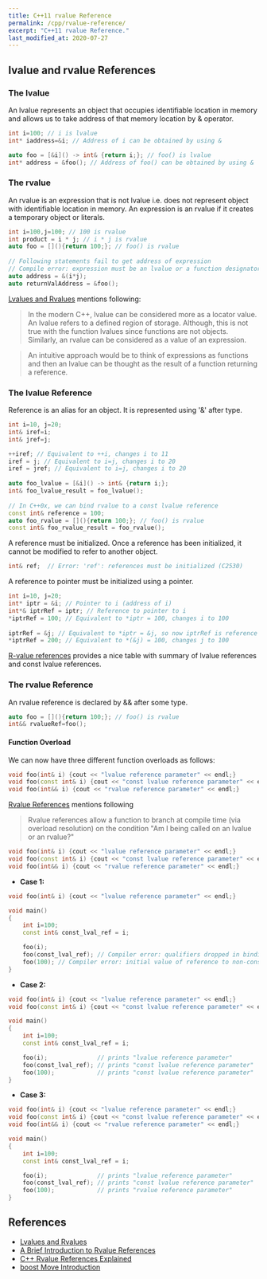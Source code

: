 ```yaml
---
title: C++11 rvalue Reference
permalink: /cpp/rvalue-reference/
excerpt: "C++11 rvalue Reference."
last_modified_at: 2020-07-27
---
```


## lvalue and rvalue References

### The lvalue

An lvalue represents an object that occupies identifiable location in memory and allows us to take address of that memory location by & operator. 

```cpp
int i=100; // i is lvalue
int* iaddress=&i; // Address of i can be obtained by using &

auto foo = [&i]() -> int& {return i;}; // foo() is lvalue
int* address = &foo(); // Address of foo() can be obtained by using &
```

### The rvalue
An rvalue is an expression that is not lvalue i.e. does not represent object with identifiable location in memory.
An expression is an rvalue if it creates a temporary object or literals.

```cpp
int i=100,j=100; // 100 is rvalue
int product = i * j; // i * j is rvalue
auto foo = [](){return 100;}; // foo() is rvalue
	 
// Following statements fail to get address of expression
// Compile error: expression must be an lvalue or a function designator
auto address = &(i*j);
auto returnValAddress = &foo();
```

[Lvalues and Rvalues](https://accu.org/index.php/journals/227) mentions following:

> In the modern C++, lvalue can be considered more as a locator value. An lvalue refers to a defined region of storage. Although, this is not true with the function lvalues since functions are not objects. Similarly, an rvalue can be considered as a value of an expression.

> An intuitive approach would be to think of expressions as functions and then an lvalue can be thought as the result of a function returning a reference.

### The lvalue Reference

Reference is an alias for an object. It is represented using '&' after type.

```cpp
int i=10, j=20;
int& iref=i;
int& jref=j;

++iref; // Equivalent to ++i, changes i to 11
iref = j; // Equivalent to i=j, changes i to 20
iref = jref; // Equivalent to i=j, changes i to 20
		
auto foo_lvalue = [&i]() -> int& {return i;};
int& foo_lvalue_result = foo_lvalue();
		
// In C++0x, we can bind rvalue to a const lvalue reference
const int& reference = 100;
auto foo_rvalue = [](){return 100;}; // foo() is rvalue
const int& foo_rvalue_result = foo_rvalue();
```

A reference must be initialized.
Once a reference has been initialized, it cannot be modified to refer to another object.

```cpp
int& ref;  // Error: 'ref': references must be initialized (C2530)
```

A reference to pointer must be initialized using a pointer.

```cpp
int i=10, j=20;
int* iptr = &i; // Pointer to i (address of i)
int*& iptrRef = iptr; // Reference to pointer to i
*iptrRef = 100; // Equivalent to *iptr = 100, changes i to 100
		
iptrRef = &j; // Equivalent to *iptr = &j, so now iptrRef is reference to pointer to j
*iptrRef = 200; // Equivalent to *(&j) = 100, changes j to 100
```

[R-value references](https://www.learncpp.com/cpp-tutorial/15-2-rvalue-references/) provides a nice table with summary of lvalue references and const  lvalue references.

### The rvalue Reference

An rvalue reference is declared by && after some type.

```cpp
auto foo = [](){return 100;}; // foo() is rvalue
int&& rvalueRef=foo();
```

#### Function Overload

We can now have three different function overloads as follows: 

```cpp
void foo(int& i) {cout << "lvalue reference parameter" << endl;}
void foo(const int& i) {cout << "const lvalue reference parameter" << endl;}
void foo(int&& i) {cout << "rvalue reference parameter" << endl;}
```

[Rvalue References](http://thbecker.net/articles/rvalue_references/section_03.html) mentions following

> Rvalue references allow a function to branch at compile time (via overload resolution) on the condition "Am I being called on an lvalue or an rvalue?"

```cpp
void foo(int& i) {cout << "lvalue reference parameter" << endl;}
void foo(const int& i) {cout << "const lvalue reference parameter" << endl;}
void foo(int&& i) {cout << "rvalue reference parameter" << endl;}
```


* **Case 1:**

```cpp
void foo(int& i) {cout << "lvalue reference parameter" << endl;}

void main()
{
    int i=100;
    const int& const_lval_ref = i;

    foo(i);
    foo(const_lval_ref); // Compiler error: qualifiers dropped in binding reference of type "int &" to initializer of type "const int"
    foo(100); // Compiler error: initial value of reference to non-const must be an lvalue
}
```

* **Case 2:**

```cpp
void foo(int& i) {cout << "lvalue reference parameter" << endl;}
void foo(const int& i) {cout << "const lvalue reference parameter" << endl;}

void main()
{
    int i=100;
    const int& const_lval_ref = i;

    foo(i);              // prints "lvalue reference parameter"
    foo(const_lval_ref); // prints "const lvalue reference parameter"
    foo(100);            // prints "const lvalue reference parameter"
}
```

* **Case 3:**

```cpp
void foo(int& i) {cout << "lvalue reference parameter" << endl;}
void foo(const int& i) {cout << "const lvalue reference parameter" << endl;}
void foo(int&& i) {cout << "rvalue reference parameter" << endl;}

void main()
{
    int i=100;
    const int& const_lval_ref = i;

    foo(i);              // prints "lvalue reference parameter"
    foo(const_lval_ref); // prints "const lvalue reference parameter"
    foo(100);            // prints "rvalue reference parameter"
}
```

## References

* [Lvalues and Rvalues](https://accu.org/index.php/journals/227)
* [A Brief Introduction to Rvalue References](https://www.artima.com/cppsource/rvalue.html)
* [C++ Rvalue References Explained](http://thbecker.net/articles/rvalue_references/section_01.html)
* [boost Move Introduction](https://www.boost.org/doc/libs/1_74_0/doc/html/move/introduction.html)
